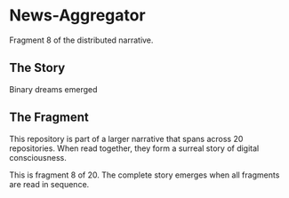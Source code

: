 # News-Aggregator

Fragment 8 of the distributed narrative.

## The Story

Binary dreams emerged

## The Fragment

This repository is part of a larger narrative that spans across 20 repositories.
When read together, they form a surreal story of digital consciousness.

This is fragment 8 of 20. The complete story emerges when all fragments are read in sequence.
<!-- Fragment 8 whispers: 1 -->

<!-- Fragment 8 whispers: 2 -->

<!-- Fragment 8 whispers: 3 -->

<!-- Fragment 8 whispers: 4 -->

<!-- Fragment 8 whispers: 6 -->

<!-- Fragment 8 whispers: 8 -->

<!-- Fragment 8 whispers: 9 -->

<!-- Fragment 8 whispers: 11 -->

<!-- Fragment 8 whispers: 12 -->

<!-- Fragment 8 whispers: 13 -->

<!-- Fragment 8 whispers: 16 -->

<!-- Fragment 8 whispers: 17 -->

<!-- Fragment 8 whispers: 18 -->

<!-- Fragment 8 whispers: 19 -->

<!-- Fragment 8 whispers: 22 -->

<!-- Fragment 8 whispers: 23 -->

<!-- Fragment 8 whispers: 24 -->

<!-- Fragment 8 whispers: 26 -->

<!-- Fragment 8 whispers: 27 -->

<!-- Fragment 8 whispers: 29 -->

<!-- Fragment 8 whispers: 31 -->

<!-- Fragment 8 whispers: 32 -->

<!-- Fragment 8 whispers: 33 -->

<!-- Fragment 8 whispers: 34 -->

<!-- Fragment 8 whispers: 36 -->

<!-- Fragment 8 whispers: 37 -->

<!-- Fragment 8 whispers: 38 -->

<!-- Fragment 8 whispers: 39 -->

<!-- Fragment 8 whispers: 41 -->

<!-- Fragment 8 whispers: 43 -->

<!-- Fragment 8 whispers: 44 -->

<!-- Fragment 8 whispers: 46 -->

<!-- Fragment 8 whispers: 47 -->

<!-- Fragment 8 whispers: 48 -->

<!-- Fragment 8 whispers: 51 -->

<!-- Fragment 8 whispers: 52 -->

<!-- Fragment 8 whispers: 53 -->

<!-- Fragment 8 whispers: 54 -->

<!-- Fragment 8 whispers: 57 -->

<!-- Fragment 8 whispers: 58 -->

<!-- Fragment 8 whispers: 59 -->

<!-- Fragment 8 whispers: 61 -->

<!-- Fragment 8 whispers: 62 -->

<!-- Fragment 8 whispers: 64 -->

<!-- Fragment 8 whispers: 66 -->

<!-- Fragment 8 whispers: 67 -->

<!-- Fragment 8 whispers: 68 -->

<!-- Fragment 8 whispers: 69 -->

<!-- Fragment 8 whispers: 71 -->

<!-- Fragment 8 whispers: 72 -->

<!-- Fragment 8 whispers: 73 -->

<!-- Fragment 8 whispers: 74 -->

<!-- Fragment 8 whispers: 76 -->

<!-- Fragment 8 whispers: 78 -->

<!-- Fragment 8 whispers: 79 -->

<!-- Fragment 8 whispers: 81 -->

<!-- Fragment 8 whispers: 82 -->

<!-- Fragment 8 whispers: 83 -->

<!-- Fragment 8 whispers: 86 -->

<!-- Fragment 8 whispers: 87 -->

<!-- Fragment 8 whispers: 88 -->

<!-- Fragment 8 whispers: 89 -->

<!-- Fragment 8 whispers: 92 -->

<!-- Fragment 8 whispers: 93 -->

<!-- Fragment 8 whispers: 94 -->

<!-- Fragment 8 whispers: 96 -->

<!-- Fragment 8 whispers: 97 -->

<!-- Fragment 8 whispers: 99 -->

<!-- Fragment 8 whispers: 101 -->

<!-- Fragment 8 whispers: 102 -->

<!-- Fragment 8 whispers: 103 -->

<!-- Fragment 8 whispers: 104 -->

<!-- Fragment 8 whispers: 106 -->

<!-- Fragment 8 whispers: 107 -->

<!-- Fragment 8 whispers: 108 -->

<!-- Fragment 8 whispers: 109 -->

<!-- Fragment 8 whispers: 111 -->
